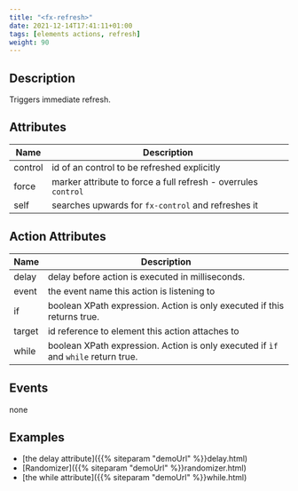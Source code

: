 ```yaml
---
title: "<fx-refresh>"
date: 2021-12-14T17:41:11+01:00
tags: [elements actions, refresh]
weight: 90
---
```


## Description

Triggers immediate refresh.

## Attributes

| Name | Description                                                    |
|------|----------------------------------------------------------------|
| control | id of an control to be refreshed explicitly                    |
| force | marker attribute to force a full refresh - overrules `control` |
| self | searches upwards for `fx-control` and refreshes it |

## Action Attributes

| Name | Description |
|------|-------------|
| delay | delay before action is executed in milliseconds. |
| event | the event name this action is listening to |
| if | boolean XPath expression. Action is only executed if this returns true. |
| target | id reference to element this action attaches to |
| while | boolean XPath expression. Action is only executed if `ìf` and `while` return true. |

## Events

none

## Examples

* [the delay attribute]({{% siteparam "demoUrl" %}}delay.html)
* [Randomizer]({{% siteparam "demoUrl" %}}randomizer.html)
* [the while attribute]({{% siteparam "demoUrl" %}}while.html)



